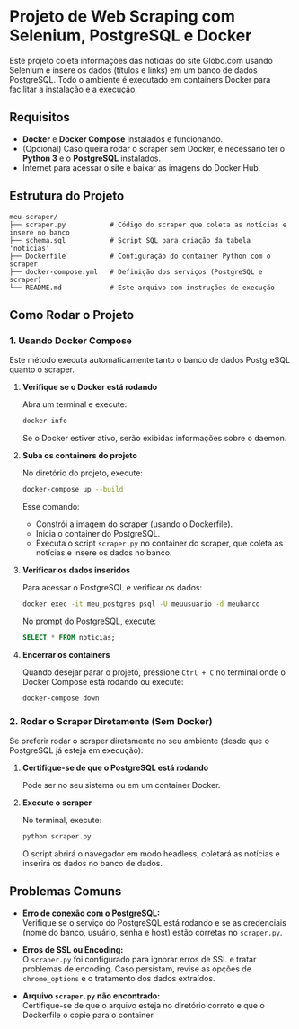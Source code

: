 # Projeto de Web Scraping com Selenium, PostgreSQL e Docker

Este projeto coleta informações das notícias do site Globo.com usando Selenium e insere os dados (títulos e links) em um banco de dados PostgreSQL. Todo o ambiente é executado em containers Docker para facilitar a instalação e a execução.

## Requisitos

- **Docker** e **Docker Compose** instalados e funcionando.
- (Opcional) Caso queira rodar o scraper sem Docker, é necessário ter o **Python 3** e o **PostgreSQL** instalados.
- Internet para acessar o site e baixar as imagens do Docker Hub.

## Estrutura do Projeto

```
meu-scraper/
├── scraper.py           # Código do scraper que coleta as notícias e insere no banco
├── schema.sql           # Script SQL para criação da tabela 'noticias'
├── Dockerfile           # Configuração do container Python com o scraper
├── docker-compose.yml   # Definição dos serviços (PostgreSQL e scraper)
└── README.md            # Este arquivo com instruções de execução
```

## Como Rodar o Projeto

### 1. Usando Docker Compose

Este método executa automaticamente tanto o banco de dados PostgreSQL quanto o scraper.

1. **Verifique se o Docker está rodando**

   Abra um terminal e execute:
   ```sh
   docker info
   ```
   Se o Docker estiver ativo, serão exibidas informações sobre o daemon.

2. **Suba os containers do projeto**

   No diretório do projeto, execute:
   ```sh
   docker-compose up --build
   ```
   Esse comando:
   - Constrói a imagem do scraper (usando o Dockerfile).
   - Inicia o container do PostgreSQL.
   - Executa o script `scraper.py` no container do scraper, que coleta as notícias e insere os dados no banco.

3. **Verificar os dados inseridos**

   Para acessar o PostgreSQL e verificar os dados:
   ```sh
   docker exec -it meu_postgres psql -U meuusuario -d meubanco
   ```
   No prompt do PostgreSQL, execute:
   ```sql
   SELECT * FROM noticias;
   ```

4. **Encerrar os containers**

   Quando desejar parar o projeto, pressione `Ctrl + C` no terminal onde o Docker Compose está rodando ou execute:
   ```sh
   docker-compose down
   ```

### 2. Rodar o Scraper Diretamente (Sem Docker)

Se preferir rodar o scraper diretamente no seu ambiente (desde que o PostgreSQL já esteja em execução):

1. **Certifique-se de que o PostgreSQL está rodando**

   Pode ser no seu sistema ou em um container Docker.

2. **Execute o scraper**

   No terminal, execute:
   ```sh
   python scraper.py
   ```
   O script abrirá o navegador em modo headless, coletará as notícias e inserirá os dados no banco de dados.

## Problemas Comuns

- **Erro de conexão com o PostgreSQL:**  
  Verifique se o serviço do PostgreSQL está rodando e se as credenciais (nome do banco, usuário, senha e host) estão corretas no `scraper.py`.

- **Erros de SSL ou Encoding:**  
  O `scraper.py` foi configurado para ignorar erros de SSL e tratar problemas de encoding. Caso persistam, revise as opções de `chrome_options` e o tratamento dos dados extraídos.

- **Arquivo `scraper.py` não encontrado:**  
  Certifique-se de que o arquivo esteja no diretório correto e que o Dockerfile o copie para o container.

